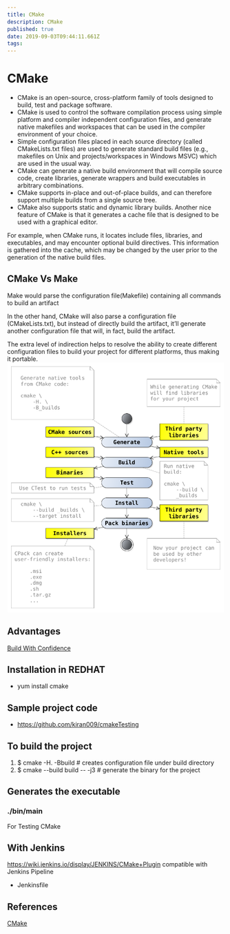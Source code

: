 ```yaml
---
title: CMake
description: CMake
published: true
date: 2019-09-03T09:44:11.661Z
tags: 
---
```


# CMake
- CMake is an open-source, cross-platform family of tools designed to build, test and package software.
- CMake is used to control the software compilation process using simple platform and compiler independent configuration files, and generate native makefiles and workspaces that can be used in the compiler environment of your choice. 
- Simple configuration files placed in each source directory (called CMakeLists.txt files) are used to generate standard build files (e.g., makefiles on Unix and projects/workspaces in Windows MSVC) which are used in the usual way.
- CMake can generate a native build environment that will compile source code, create libraries, generate wrappers and build executables in arbitrary combinations. 
- CMake supports in-place and out-of-place builds, and can therefore support multiple builds from a single source tree.
- CMake also supports static and dynamic library builds. Another nice feature of CMake is that it generates a cache file that is designed to be used with a graphical editor. 

For example, when CMake runs, it locates include files, libraries, and executables, and may encounter optional build directives. This information is gathered into the cache, which may be changed by the user prior to the generation of the native build files.

## CMake Vs Make
Make would parse the configuration file(Makefile) containing all commands to build an artifact

In the other hand, CMake will also parse a configuration file (CMakeLists.txt), but instead of directly build the artifact, it’ll generate another configuration file that will, in fact, build the artifact.

The extra level of indirection helps to resolve the ability to create different configuration files to build your project for different platforms, thus making it portable.
![CMake](https://github.com/kiran009/cmakeTesting/blob/master/resources/cmake-environment.png)

## Advantages
[Build With Confidence](https://www.kitware.com/build-with-cmake-build-with-confidence/)
## Installation in REDHAT
- yum install cmake
## Sample project code
- https://github.com/kiran009/cmakeTesting
## To build the project
1. $ cmake -H. -Bbuild # creates configuration file under build directory
2. $ cmake --build build -- -j3 # generate the binary for the project
## Generates the executable
### ./bin/main
For Testing CMake
## With Jenkins
https://wiki.jenkins.io/display/JENKINS/CMake+Plugin
compatible with Jenkins Pipeline
- Jenkinsfile
## References
[CMake](https://cmake.org/)